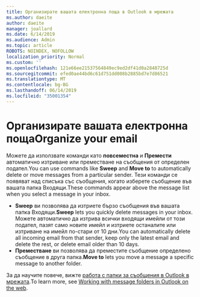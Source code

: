 ```yaml
---
title: Организирате вашата електронна поща в Outlook в мрежата
ms.author: daeite
author: daeite
manager: joallard
ms.date: 6/14/2019
ms.audience: Admin
ms.topic: article
ROBOTS: NOINDEX, NOFOLLOW
localization_priority: Normal
ms.custom: ''
ms.openlocfilehash: 121e66ee21537564849ec9ed2df41d0a2848725d
ms.sourcegitcommit: efed0ae44bd6c61d751dd008b2885bd7e7d86521
ms.translationtype: MT
ms.contentlocale: bg-BG
ms.lasthandoff: 06/14/2019
ms.locfileid: "35001354"
---
```

# <a name="organize-your-email"></a><span data-ttu-id="d3ddc-102">Организирате вашата електронна поща</span><span class="sxs-lookup"><span data-stu-id="d3ddc-102">Organize your email</span></span>

<span data-ttu-id="d3ddc-103">Можете да използвате команди като **повсеместна** и **Премести** автоматично изтриване или преместване на съобщения от определен подател.</span><span class="sxs-lookup"><span data-stu-id="d3ddc-103">You can use commands like **Sweep** and **Move to** to automatically delete or move messages from a particular sender.</span></span> <span data-ttu-id="d3ddc-104">Тези команди се появяват над списъка със съобщения, когато изберете съобщение във вашата папка Входящи.</span><span class="sxs-lookup"><span data-stu-id="d3ddc-104">These commands appear above the message list when you select a message in your inbox.</span></span>

- <span data-ttu-id="d3ddc-105">**Sweep** ви позволява да изтриете бързо съобщения във вашата папка Входящи.</span><span class="sxs-lookup"><span data-stu-id="d3ddc-105">**Sweep** lets you quickly delete messages in your inbox.</span></span> <span data-ttu-id="d3ddc-106">Можете автоматично да изтрива всички входящи имейли от този подател, пазят само новите имейл и изтриете останалите или изтриване на имейл по-стари от 10 дни.</span><span class="sxs-lookup"><span data-stu-id="d3ddc-106">You can automatically delete all incoming email from that sender, keep only the latest email and delete the rest, or delete email older than 10 days.</span></span>
- <span data-ttu-id="d3ddc-107">**Преместване** ви позволява да преместите съобщение определено съобщение в друга папка.</span><span class="sxs-lookup"><span data-stu-id="d3ddc-107">**Move to** lets you move a message a specific message to another folder.</span></span>

<span data-ttu-id="d3ddc-108">За да научите повече, вижте [работа с папки за съобщения в Outlook в мрежата](https://support.office.com/article/ae0f10d6-54e7-4f29-acd3-78cdc3fdcb9f).</span><span class="sxs-lookup"><span data-stu-id="d3ddc-108">To learn more, see [Working with message folders in Outlook on the web](https://support.office.com/article/ae0f10d6-54e7-4f29-acd3-78cdc3fdcb9f).</span></span>